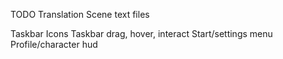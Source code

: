 TODO
Translation Scene
text files

Taskbar Icons
Taskbar drag, hover, interact
Start/settings menu
Profile/character hud
